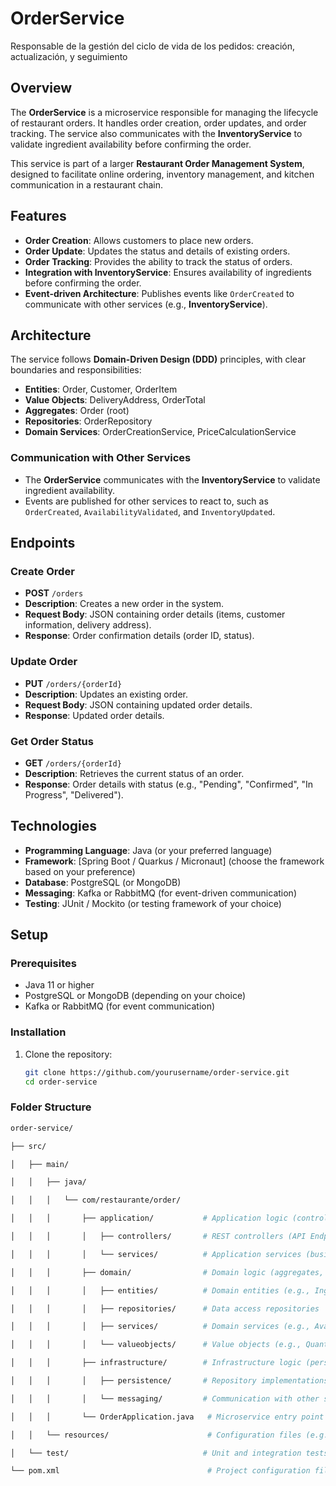 # OrderService
Responsable de la gestión del ciclo de vida de los pedidos: creación, actualización, y seguimiento


## Overview

The **OrderService** is a microservice responsible for managing the lifecycle of restaurant orders. It handles order creation, order updates, and order tracking. The service also communicates with the **InventoryService** to validate ingredient availability before confirming the order.

This service is part of a larger **Restaurant Order Management System**, designed to facilitate online ordering, inventory management, and kitchen communication in a restaurant chain.

## Features

- **Order Creation**: Allows customers to place new orders.
- **Order Update**: Updates the status and details of existing orders.
- **Order Tracking**: Provides the ability to track the status of orders.
- **Integration with InventoryService**: Ensures availability of ingredients before confirming the order.
- **Event-driven Architecture**: Publishes events like `OrderCreated` to communicate with other services (e.g., **InventoryService**).

## Architecture

The service follows **Domain-Driven Design (DDD)** principles, with clear boundaries and responsibilities:

- **Entities**: Order, Customer, OrderItem
- **Value Objects**: DeliveryAddress, OrderTotal
- **Aggregates**: Order (root)
- **Repositories**: OrderRepository
- **Domain Services**: OrderCreationService, PriceCalculationService

### Communication with Other Services

- The **OrderService** communicates with the **InventoryService** to validate ingredient availability.
- Events are published for other services to react to, such as `OrderCreated`, `AvailabilityValidated`, and `InventoryUpdated`.

## Endpoints

### Create Order
- **POST** `/orders`
- **Description**: Creates a new order in the system.
- **Request Body**: JSON containing order details (items, customer information, delivery address).
- **Response**: Order confirmation details (order ID, status).

### Update Order
- **PUT** `/orders/{orderId}`
- **Description**: Updates an existing order.
- **Request Body**: JSON containing updated order details.
- **Response**: Updated order details.

### Get Order Status
- **GET** `/orders/{orderId}`
- **Description**: Retrieves the current status of an order.
- **Response**: Order details with status (e.g., "Pending", "Confirmed", "In Progress", "Delivered").

## Technologies

- **Programming Language**: Java (or your preferred language)
- **Framework**: [Spring Boot / Quarkus / Micronaut] (choose the framework based on your preference)
- **Database**: PostgreSQL (or MongoDB)
- **Messaging**: Kafka or RabbitMQ (for event-driven communication)
- **Testing**: JUnit / Mockito (or testing framework of your choice)

## Setup

### Prerequisites

- Java 11 or higher
- PostgreSQL or MongoDB (depending on your choice)
- Kafka or RabbitMQ (for event communication)

### Installation

1. Clone the repository:
   ```bash
   git clone https://github.com/yourusername/order-service.git
   cd order-service

### Folder Structure

```bash
order-service/

├── src/

│   ├── main/

│   │   ├── java/

│   │   │   └── com/restaurante/order/

│   │   │       ├── application/           # Application logic (controllers, services)

│   │   │       │   ├── controllers/       # REST controllers (API Endpoints)

│   │   │       │   └── services/          # Application services (business orchestration)

│   │   │       ├── domain/                # Domain logic (aggregates, entities, services)

│   │   │       │   ├── entities/          # Domain entities (e.g., Ingredient, Recipe)

│   │   │       │   ├── repositories/      # Data access repositories

│   │   │       │   ├── services/          # Domain services (e.g., AvailabilityValidationService)

│   │   │       │   └── valueobjects/      # Value objects (e.g., Quantity, UnitOfMeasure)

│   │   │       ├── infrastructure/        # Infrastructure logic (persistence, messaging)

│   │   │       │   ├── persistence/       # Repository implementations (DB access)

│   │   │       │   └── messaging/         # Communication with other services (Kafka, RabbitMQ)

│   │   │       └── OrderApplication.java   # Microservice entry point (main)

│   │   └── resources/                      # Configuration files (e.g., application.properties)

│   └── test/                              # Unit and integration tests

└── pom.xml                                 # Project configuration file (if using Maven)

```
